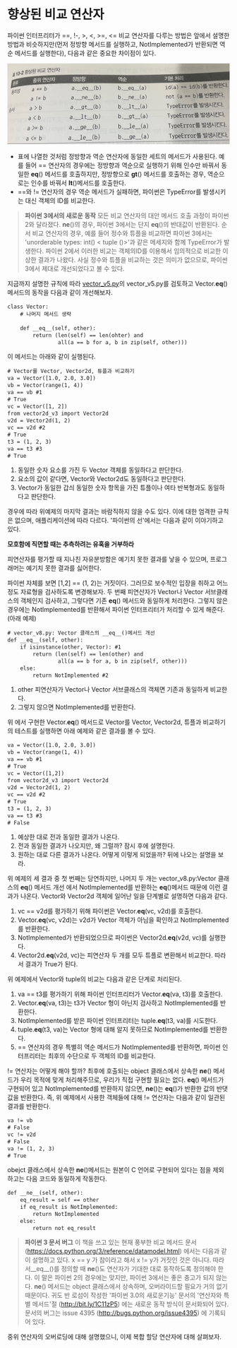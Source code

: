 <!-- 
[UML클래스전략패턴](https://github.com/hyeonDD/fluent_python/blob/master/Part13/ex13-5/UML_class_diagram.png)
 -->
# 향상된 비교 연산자
파이썬 인터프리터가 ==, !-, >, <, >=, <= 비교 연산자를 다루는 방법은 앞에서 설명한 방법과 비슷하지만(먼저 정방향 메서드를 실행하고, NotImplemented가 반환되면 역순 메서드를 실행한다), 다음과 같은 중요한 차이점이 있다.

![향상된 연산자표](https://github.com/hyeonDD/fluent_python/blob/master/Part13/ex13-5/improved_operator.png)

* 표에 나열한 것처럼 정방향과 역순 연산자에 동일한 세트의 메서드가 사용된다. 예를 들어 == 연산자의 경우에는 정방향과 역순으로 실행하기 위해 인수만 바꿔서 동일한 __eq__() 메서드를 호출하지만, 정방향으로 __gt__() 메서드를 호출하는 경우, 역순으로는 인수를 바꿔서 __lt__()메서드를 호출한다.
* ==와 != 연산자의 경우 역순 메서드가 실패하면, 파이썬은 TypeError를 발생시키는 대신 객체의 ID를 비교한다.

> **파이썬 3에서의 새로운 동작**
모든 비교 연산자의 대안 메서드 호출 과정이 파이썬 2와 달라졌다. __ne__()의 경우, 파이썬 3에서는 단지 __eq__()의 반대값이 반환된다. 순서 비교 연산자의 경우, 예를 들어 정수와 튜플을 비교하면 파이썬 3에서는 'unorderable types: int() < tuple ()>'과 같은 메세지와 함께 TypeError가 발생한다. 파이썬 2에서 이러한 비교는 객체의ID를 이용해서 임의적으로 비교한 이상한 결과가 나왔다. 사실 정수와 튜플을 비교하는 것은 의미가 없으므로, 파이썬 3에서 제대로 개선되었다고 볼 수 있다.

지금까지 설명한 규칙에 따라 [vector_v5.py](https://github.com/hyeonDD/fluent_python/blob/master/Part10/ex10-1~4/vector_v5.py)의 vector_v5.py를 검토하고 Vector.__eq__()메서드의 동작을 다음과 같이 개선해보자.
```
class Vector:
    # 나머지 메서드 생략
    
    def __eq__(self, other):
        return (len(self) == len(ohter) and
                all(a == b for a, b in zip(self, other)))
```
이 메서드는 아래와 같이 실행된다.
```
# Vector를 Vector, Vector2d, 튜플과 비교하기
va = Vector([1.0, 2.0, 3.0])            
vb = Vector(range(1, 4))
va == vb #1
# True
vc = Vector([1, 2])
from vector2d_v3 import Vector2d
v2d = Vector2d(1, 2)
vc == v2d #2
# True
t3 = (1, 2, 3)
va == t3 #3
# True
```
1. 동일한 숫자 요소를 가진 두 Vector 객체를 동일하다고 판단한다.
2. 요소의 값이 같다면, Vector와 Vector2d도 동일하다고 판단한다.
3. Vector가 동일한 갑싀 동일한 숫자 항목을 가진 튜플이나 여타 반복형과도 동일하다고 판단한다.

경우에 따라 위예제의 마지막 결과는 바람직하지 않을 수도 있다. 이에 대한 엄격한 규칙은 없으며, 애플리케이션에 따라 다르다. '파이썬의 선'에서는 다음과 같이 이야기하고 있다.

**모호함에 직면할 때는 추측하려는 유혹을 거부하라**

피연산자를 평가할 때 지나친 자유분방함은 예기치 못한 결과를 낳을 수 있으며, 프로그래머는 예기치 못한 결과를 싫어한다.

파이썬 자체를 보면 [1,2] == (1, 2)는 거짓이다. 그러므로 보수적인 입장을 취하고 어느 정도 자료형을 검사하도록 변경해보자. 두 번째 피연산자가 Vector나 Vector 서브클래스의 객체인지 검사하고, 그렇다면 기존 __eq__() 메서드와 동일하게 처리한다. 그렇지 않은 경우에는 NotImplemented를 반환해서 파이썬 인터프리터가 처리할 수 있게 해준다.(아래 예제)
```
# vector_v8.py: Vector 클래스의 __eq__()메서드 개선
def __eq__(self, other):
    if isinstance(other, Vector): #1
        return (len(self) == len(other) and
                all(a == b for a, b in zip(self, other)))
    else:
        return NotImplemented #2
```
1. other 피연산자가 Vector나 Vector 서브클래스의 객체면 기존과 동일하게 비교한다.
2. 그렇지 않으면 NotImplemented를 반환한다.

위 에서 구현한 Vector.__eq__() 메서드로 Vector를 Vector, Vector2d, 튜플과 비교하기의 테스트를 실행하면 아래 예제와 같은 결과를 볼 수 있다.
```
va = Vector([1.0, 2.0, 3.0])
vb = Vector(range(1, 4))
va == vb #1
# True
vc = Vector([1,2])
from vector2d_v3 import Vector2d
v2d = Vector2d(1, 2)
vc == v2d #2
# True
t3 = (1, 2, 3)
va == t3 #3
# False
```
1. 예상한 대로 전과 동일한 결과가 나온다.
2. 전과 동일한 결과가 나오지만, 왜 그럴까? 잠시 후에 설명한다.
3. 원하는 대로 다른 결과가 나온다. 어떻게 이렇게 되었을까? 뒤에 나오는 설명을 보라.

위 예제의 세 결과 중 첫 번째는 당연하지만, 나머지 두 개는 vector_v8.py:Vector 클래스의 __eq__() 메서드 개선 에서 NotImplemented를 반환하는 __eq__()메서드 때문에 이런 결과가 나온다. Vector와 Vector2d 객체에 일어난 일을 단계별로 설명하면 다음과 같다.
1. vc == v2d를 평가하기 위해 파이썬은 Vector.__eq__(vc, v2d)를 호출한다.
2. Vector.__eq__(vc, v2d)는 v2d가 Vector 객체가 아님을 확인하고 NotImplemented를 반환한다.
3. NotImplemented가 반환되었으므로 파이썬은 Vector2d.__eq__(v2d, vc)를 실행한다.
4. Vector2d.__eq__(v2d, vc)는 피연산자 두 개를 모두 튜플로 변환해서 비교한다. 따라서 결과가 True가 된다.

위 예제에서 Vector와 tuple의 비교는 다음과 같은 단계로 처리된다.
1. va == t3를 평가하기 위해 파이썬 인터프리터가 Vector.__eq__(va, t3)를 호출한다.
2. Vector.__eq__(va, t3)는 t3가 Vector 형이 아닌지 검사하고 NotImplemented를 반환한다.
3. NotImplemented를 받은 파이썬 인터프리터는 tuple.__eq__(t3, va)를 시도한다.
4. tuple.__eq__(t3, va)는 Vector 형에 대해 알지 못하므로 NotImplemented를 반환한다.
5. == 연산자의 경우 특별히 역순 메서드가 NotImplemented를 반환하면, 파이썬 인터프리터는 최후의 수단으로 두 객체의 ID를 비교한다.

!= 연산자는 어떻게 해야 할까? 최후에 호출되는 object 클래스에서 상속한 __ne__() 메서드가 우리 목적에 맞게 처리해주므로, 우리가 직접 구현할 필요는 없다. __eq__() 메서드가 구현되어 있고 NotImplemented를 반환하지 않으면, __ne__()는 __eq__()가 반환한 값의 반댓값을 반환한다.
즉, 위 예제에서 사용한 객체들에 대해 != 연산자는 다음과 같이 일관된 결과를 반환한다.
```
va != vb
# False
vc != v2d
# False
va != (1, 2, 3)
# True
```
obejct 클래스에서 상속한 __ne__()메서드는 원본이 C 언어로 구현되어 있다는 점을 제외하고는 다음 코드와 동일하게 작동한다.

```
def __ne__(self, other):
    eq_result = self == other
    if eq_result is NotImplemented:
        return NotImplemented
    else:
        return not eq_result
```
> **파이썬 3 문서 버그**
이 책을 쓰고 있는 현재 풍부한 비교 메서드 문서 (https://docs.python.org/3/reference/datamodel.html) 에서는 다음과 같이 설명하고 있다.
x == y 가 참이라고 해서 x != y가 거짓인 것은 아니다. 따라서__eq__()를 정의할 때 __ne__()도 연산자가 기대한 대로 동작하도록 정의해야 한다.
이 말은 파이썬 2의 경우에는 맞지만, 파이썬 3에서는 좋은 충고가 되지 않는다. __ne__() 메서드는 object 클래스에서 상속하며, 오버라이드할 필요가 거의 없기 때문이다. 귀도 반 로섬이 작성한 '파이썬 3.0의 새로운기능' 문서의 '연산자와 특별 메서드'절 (http://bit.ly/1C11zP5) 에는 새로운 동작 방식이 문서화되어 있다. 문서의 버그는 issue 4395 (http://bugs.python.org/issue4395) 에 기록되어 있다.

중위 연산자의 오버로딩에 대해 설명했으니, 이제 복합 할당 연산자에 대해 살펴보자.